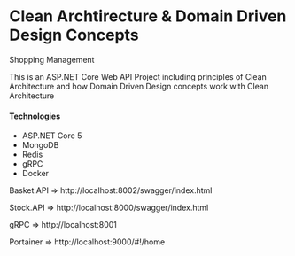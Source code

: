 # Clean Archtirecture & Domain Driven Design Concepts
Shopping Management

This is an ASP.NET Core Web API Project including principles of Clean Architecture and how Domain Driven Design concepts work with Clean Architecture


#### Technologies 
- ASP.NET Core 5
- MongoDB
- Redis
- gRPC
- Docker

Basket.API => http://localhost:8002/swagger/index.html

Stock.API => http://localhost:8000/swagger/index.html

gRPC => http://localhost:8001

Portainer => http://localhost:9000/#!/home

